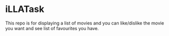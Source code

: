 # iLLATask
This repo is for displaying a list of movies and you can like/dislike the movie you want and see list of favourites you have.
